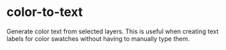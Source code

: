 # color-to-text
Generate color text from selected layers. This is useful when creating text labels for color swatches without having to manually type them.